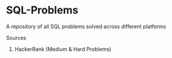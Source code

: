 # SQL-Problems
A repository of all SQL problems solved across different platforms

Sources
1. HackerRank (Medium & Hard Problems)
